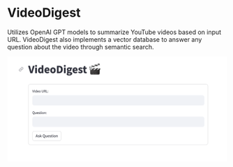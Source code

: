 # VideoDigest

Utilizes OpenAI GPT models to summarize YouTube videos based on input URL. VideoDigest also implements a vector database to answer any question about the video through semantic search.

<img src="video_digest.png" width ="600">
